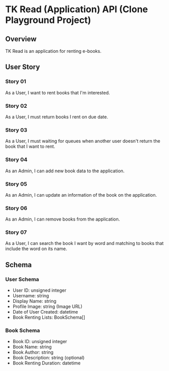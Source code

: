 # TK Read (Application) API (Clone Playground Project)

## Overview

TK Read is an application for renting e-books.

## User Story

### Story 01

As a User, I want to rent books that I'm interested.

### Story 02

As a User, I must return books I rent on due date.

### Story 03

As a User, I must waiting for queues when another user doesn't return the book that I want to rent.

### Story 04

As an Admin, I can add new book data to the application.

### Story 05

As an Admin, I can update an information of the book on the application.

### Story 06

As an Admin, I can remove books from the application.

### Story 07

As a User, I can search the book I want by word and matching to books that include the word on its name.

## Schema

### User Schema

- User ID: unsigned integer
- Username: string
- Display Name: string
- Profile Image: string (Image URL)
- Date of User Created: datetime
- Book Renting Lists: BookSchema[]

### Book Schema

- Book ID: unsigned integer
- Book Name: string
- Book Author: string
- Book Description: string (optional)
- Book Renting Duration: datetime
